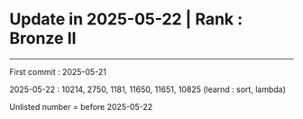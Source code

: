 <h1>Update in 2025-05-22 | Rank : Bronze II</h1>
<hr>
<p>First commit : 2025-05-21</p>
<p>2025-05-22 : 10214, 2750, 1181, 11650, 11651, 10825 (learnd : sort, lambda)<p>
<p>Unlisted number = before 2025-05-22 </p>